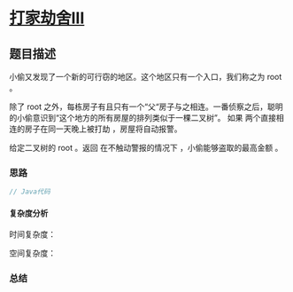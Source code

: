 # [打家劫舍III](打家劫舍III"[题目地址](https://leetcode.cn/problems/house-robber-iii/description/)")

## 题目描述
小偷又发现了一个新的可行窃的地区。这个地区只有一个入口，我们称之为 root 。

除了 root 之外，每栋房子有且只有一个“父“房子与之相连。一番侦察之后，聪明的小偷意识到“这个地方的所有房屋的排列类似于一棵二叉树”。 如果 两个直接相连的房子在同一天晚上被打劫 ，房屋将自动报警。

给定二叉树的 root 。返回 在不触动警报的情况下 ，小偷能够盗取的最高金额 。

### 思路


```java
// Java代码
```

#### 复杂度分析
时间复杂度：

空间复杂度：

### 总结
